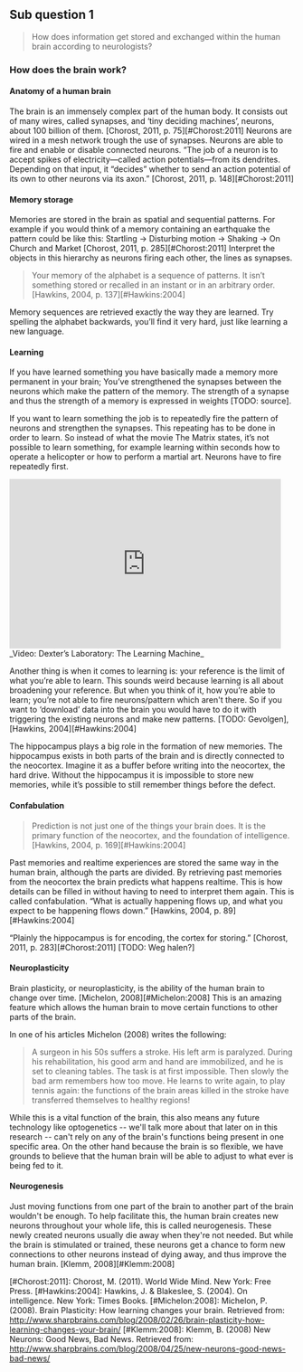 ## Sub question 1
> How does information get stored and exchanged within the human brain according to neurologists?

### How does the brain work?
#### Anatomy of a human brain
The brain is an immensely complex part of the human body. It consists out of many wires, called synapses, and ‘tiny deciding machines’, neurons, about 100 billion of them. [Chorost, 2011, p. 75][#Chorost:2011]
Neurons are wired in a mesh network trough the use of synapses. Neurons are able to fire and enable or disable connected neurons. “The job of a neuron is to accept spikes of electricity—called action potentials—from its dendrites. Depending on that input, it “decides” whether to send an action potential of its own to other neurons via its axon.” [Chorost, 2011, p. 148][#Chorost:2011]

#### Memory storage
Memories are stored in the brain as spatial and sequential patterns. For example if you would think of a memory containing an earthquake the pattern could be like this: Startling → Disturbing motion → Shaking → On Church and Market [Chorost, 2011, p. 285][#Chorost:2011] Interpret the objects in this hierarchy as neurons firing each other, the lines as synapses. 

> Your memory of the alphabet is a sequence of patterns. It isn’t something stored or recalled in an instant or in an arbitrary order. [Hawkins, 2004, p. 137][#Hawkins:2004]

 Memory sequences are retrieved exactly the way they are learned. Try spelling the alphabet backwards, you’ll find it very hard, just like learning a new language. 
 
#### Learning
If you have learned something you have basically made a memory more permanent in your brain; You’ve strengthened the synapses between the neurons which make the pattern of the memory. The strength of a synapse and thus the strength of a memory is expressed in weights [TODO: source].

If you want to learn something the job is to repeatedly fire the pattern of neurons and strengthen the synapses. This repeating has to be done in order to learn. So instead of what the movie The Matrix states, it’s not possible to learn something, for example learning within seconds how to operate a helicopter or how to perform a martial art. Neurons have to fire repeatedly first. 

<iframe width="480" height="300" src="http://www.220.ro/embi/itZCCPlnPb" frameborder="0"></iframe>
_Video: Dexter’s Laboratory: The Learning Machine_

Another thing is when it comes to learning is: your reference is the limit of what you’re able to learn. This sounds weird because learning is all about broadening your reference. But when you think of it, how you’re able to learn; you’re not able to fire neurons/pattern which aren't there. So if you want to ‘download’ data into the brain you would have to do it with triggering the existing neurons and make new patterns.  [TODO: Gevolgen], [Hawkins, 2004][#Hawkins:2004]

The hippocampus plays a big role in the formation of new memories. The hippocampus exists in both parts of the brain and is directly connected to the neocortex. Imagine it as a buffer before writing into the neocortex, the hard drive. Without the hippocampus it is impossible to store new memories, while it’s possible to still remember things before the defect.

#### Confabulation
> Prediction is not just one of the things your brain does. It is the primary function of the neocortex, and the foundation of intelligence. [Hawkins, 2004, p. 169][#Hawkins:2004]

Past memories and realtime experiences are stored the same way in the human brain, although the parts are divided. By retrieving past memories from the neocortex the brain predicts what happens realtime. This is how details can be filled in without having to need to interpret them again. This is called confabulation. 
“What is actually happening flows up, and what you expect to be happening flows down.” [Hawkins, 2004, p. 89][#Hawkins:2004] 

“Plainly the hippocampus is for encoding, the cortex for storing.” [Chorost, 2011, p. 283][#Chorost:2011] [TODO: Weg halen?]

#### Neuroplasticity
Brain plasticity, or neuroplasticity, is the ability of the human brain to change over time. [Michelon, 2008][#Michelon:2008] This is an amazing feature which allows the human brain to move certain functions to other parts of the brain.

In one of his articles Michelon (2008) writes the following:
> A surgeon in his 50s suffers a stroke. His left arm is paralyzed. During his rehabilitation, his good arm and hand are immobilized, and he is set to cleaning tables. The task is at first impossible. Then slowly the bad arm remembers how too move. He learns to write again, to play tennis again: the functions of the brain areas killed in the stroke have transferred themselves to healthy regions!

While this is a vital function of the brain, this also means any future technology like optogenetics -- we'll talk more about that later on in this research -- can't rely on any of the brain's functions being present in one specific area. On the other hand because the brain is so flexible, we have grounds to believe that the human brain will be able to adjust to what ever is being fed to it.

#### Neurogenesis
Just moving functions from one part of the brain to another part of the brain wouldn't be enough. To help facilitate this, the human brain creates new neurons throughout your whole life, this is called neurogenesis. These newly created neurons usually die away when they're not needed. But while the brain is stimulated or trained, these neurons get a chance to form new connections to other neurons instead of dying away, and thus improve the human brain. [Klemm, 2008][#Klemm:2008]

[#Chorost:2011]: Chorost, M. (2011). World Wide Mind. New York: Free Press.
[#Hawkins:2004]: Hawkins, J. & Blakeslee, S. (2004). On intelligence. New York: Times Books.
[#Michelon:2008]: Michelon, P. (2008). Brain Plasticity: How learning changes your brain. Retrieved from: http://www.sharpbrains.com/blog/2008/02/26/brain-plasticity-how-learning-changes-your-brain/
[#Klemm:2008]: Klemm, B. (2008) New Neurons: Good News, Bad News. Retrieved from: http://www.sharpbrains.com/blog/2008/04/25/new-neurons-good-news-bad-news/
